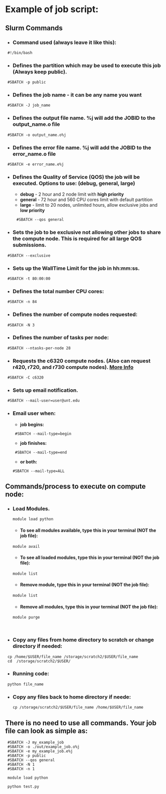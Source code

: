 # Example of  job script:


## Slurm Commands


* ### Command used (always leave it like this):
```
 #!/bin/bash 
```

* ###	Defines the partition which may be used to execute this job (Always keep public).
```
 #SBATCH -p public 
```

* ###	Defines the job name - it can be any name you want
```
 #SBATCH -J job_name
```

* ###	Defines the output file name. %j will add the JOBID to the output_name.o file
```
 #SBATCH -o output_name.o%j
```

* ###	Defines the error file name. %j will add the JOBID to the error_name.o file
```
 #SBATCH -e error_name.e%j
```

* ###	Defines the Quality of Service (**QOS**) the job will be executed. Options to use: (debug, general, large)
  * **debug** - 2 hour and 2 node limit with **high priority**
  * **general** - 72 hour and 560 CPU cores limit with default partition
  * **large** - limit to 20 nodes, unlimited hours, allow exclusive jobs and **low priority**
 
```
     #SBATCH --qos general
```

* ###	Sets the job to be exclusive not allowing other jobs to share the compute node.  This is required for all large QOS submissions.
```
 #SBATCH --exclusive
```

* ###	Sets up the WallTime Limit for the job in hh:mm:ss.
```
 #SBATCH -t 80:00:00
```

* ###	Defines the total number CPU cores:
```
 #SBATCH -n 84
```

* ###	Defines the number of compute nodes requested:
```
 #SBATCH -N 3
```

* ###	Defines the number of tasks per node:
```
 #SBATCH --ntasks-per-node 28
```

* ###	Requests the c6320 compute nodes. (Also can request r420, r720, and r730 compute nodes). [More Info](https://hpc.unt.edu/compute-nodes)
```
 #SBATCH -C c6320
```

* ###	Sets up email notification.
```
 #SBATCH --mail-user=user@unt.edu
```

* ###	Email user when:
  * **job begins:**
  ```
   #SBATCH --mail-type=begin
  ```
  * **job finishes:**
  ```
   #SBATCH --mail-type=end
  ```
  * **or both:**
   ```
   #SBATCH --mail-type=ALL
  ```

## Commands/process to execute on compute node:
* ### Load Modules.
   ```
   module load python
  ```
  * #### To see all modules available, type this in your terminal (NOT the job file):
  ```
  module avail
  ```
  * #### To see all loaded modules, type this in your terminal (NOT the job file):
  ```
  module list
  ```
  * #### Remove module, type this in your terminal (NOT the job file):
  ```
  module list
  ```
  * #### Remove all modules, type this in your terminal (NOT the job file):
  ```
  module purge
  ```

</br>

* ### Copy any files from home directory to scratch or change directory if needed:
```
 cp /home/$USER/file_name /storage/scratch2/$USER/file_name
 cd  /storage/scratch2/$USER/
```
* ### Running code:
```
 python file_name
```

* ### Copy any files back to home directory if neede:
  ```
  cp /storage/scratch2/$USER/file_name /home/$USER/file_name
  ```

## There is no need to use all commands. Your job file can look as simple as:
```
 #SBATCH -J my_example_job
 #SBATCH -o ./out/example_job.o%j
 #SBATCH -e my_example_job.e%j
 #SBATCH -p public
 #SBATCH --qos general
 #SBATCH -N 1
 #SBATCH -n 1

 module load python

 python test.py
```
 

 
 
